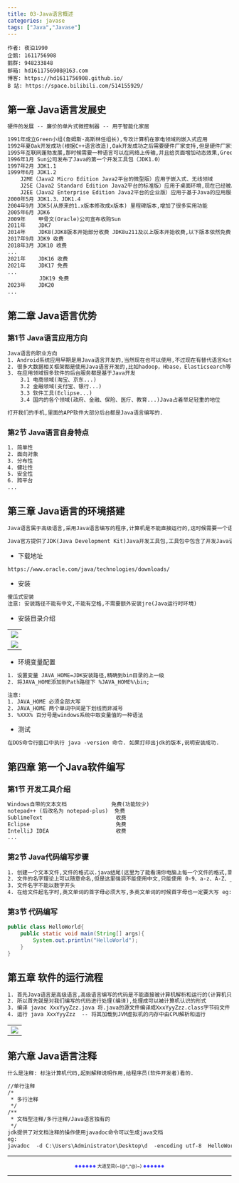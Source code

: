 ```yaml
---
title: 03-Java语言概述
categories: javase
tags: ["Java","Javase"]
---
```


```
作者: 夜泊1990
企鹅: 1611756908
鹅群: 948233848
邮箱: hd1611756908@163.com
博客: https://hd1611756908.github.io/
B 站: https://space.bilibili.com/514155929/
```

## 第一章 Java语言发展史
```xml
硬件的发展 -- 廉价的单片式微控制器 -- 用于智能化家居

1991年成立Green小组(詹姆斯·高斯林任组长),专攻计算机在家电领域的嵌入式应用
1992年夏Oak开发成功(根据C++语言改造),Oak开发成功之后需要硬件厂家支持,但是硬件厂家没同意(因为Oak没人用,硬件厂商怕支持了没人买)Oak直接凉了
1995年互联网蓬勃发展,那时候需要一种语言可以在网络上传输,并且给页面增加动态效果,Green小组成员发现Oak可以完成这样的要求,并且当初设计的时候这门语言也比较小适合在网络上传输,所以对Oak语言一顿修改,重命名为Java,并且在Sun World大会上亮相被认可(IBM,微软,HP..)
1996年1月 Sun公司发布了Java的第一个开发工具包（JDK1.0）
1997年2月 JDK1.1
1999年6月 JDK1.2
	J2ME（Java2 Micro Edition Java2平台的微型版）应用于嵌入式、无线领域
	J2SE（Java2 Standard Edition Java2平台的标准版）应用于桌面环境,现在已经被Android应用和IOS应用取代
	J2EE（Java2 Enterprise Edition Java2平台的企业版）应用于基于Java的应用服务器,以后的学习方向
2000年5月 JDK1.3、JDK1.4
2004年9月 JDK5(从原来的1.x版本修改成x版本) 里程碑版本,增加了很多实用功能
2005年6月 JDK6
2009年    甲骨文(Oracle)公司宣布收购Sun
2011年    JDK7
2014年    JDK8(JDK8版本开始部分收费 JDK8u211及以上版本开始收费,以下版本依然免费) 当前国内使用的版本
2017年9月 JDK9 收费
2018年3月 JDK10 收费
...
2021年    JDK16 收费
2021年    JDK17 免费
...
          JDK19 免费
2023年	 JDK20
...        
```

<!-- more -->

## 第二章 Java语言优势

### 第1节 Java语言应用方向

```xml
Java语言的职业方向
1. Android系统应用早期是用Java语言开发的,当然现在也可以使用,不过现在有替代语言Kotlin
2. 很多大数据相关框架都是使用Java语言开发的,比如hadoop，Hbase，Elasticsearch等
3. 在应用领域很多软件的后台服务都是基于Java开发
	3.1 电商领域(淘宝、京东...)
	3.2 金融领域(支付宝、银行...)
	3.3 软件工具(Eclipse...)
	3.4 国内的各个领域(政府、金融、保险、医疗、教育...)Java占着举足轻重的地位

打开我们的手机,里面的APP软件大部分后台都是Java语言编写的.
```

### 第2节 Java语言自身特点
```xml
1. 简单性
2. 面向对象
3. 分布性
4. 健壮性
5. 安全性
6. 跨平台
...
```
## 第三章 Java语言的环境搭建

```xml
Java语言属于高级语言,采用Java语言编写的程序,计算机是不能直接运行的,这时候需要一个语言翻译(编译)工具,翻译成机器可以识别的机器码才可以.

Java官方提供了JDK(Java Development Kit)Java开发工具包,工具包中包含了开发Java语言的各种工具(包含语言编译工具)以及运行Java软件的环境等
```

* 下载地址

```xml
https://www.oracle.com/java/technologies/downloads/
```

* 安装

```xml
傻瓜式安装
注意: 安装路径不能有中文,不能有空格,不需要额外安装jre(Java运行时环境)
```

* 安装目录介绍

<table>
	<tr>
		<td> <img src="https://note.youdao.com/yws/api/personal/file/WEB46e65b155fd784526a889d04673cf545?method=download&shareKey=9c57ce9c71cabbbfb0ad318b8d164027"> </td>
	</tr>
	<tr>
		<td> <img src="https://note.youdao.com/yws/api/personal/file/WEB6fcb67dc62b4622f59bb2d8c755176c4?method=download&shareKey=43b8f42212b4cf094cfa7cc9035e01b0"> </td>
	</tr>
</table>

* 环境变量配置

```xml
1. 设置变量 JAVA_HOME=JDK安装路径,精确到bin目录的上一级
2. 将JAVA_HOME添加到Path路径下 %JAVA_HOME%\bin;

注意:
1. JAVA_HOME 必须全部大写
2. JAVA_HOME 两个单词中间是下划线而非减号
3. %XXX% 百分号是windows系统中取变量值的一种语法 
```

* 测试

```xml
在DOS命令行窗口中执行 java -version 命令. 如果打印出jdk的版本,说明安装成功.
```

## 第四章 第一个Java软件编写

### 第1节 开发工具介绍

```xml
Windows自带的文本文档              免费(功能较少)
notepad++ (后改名为 notepad-plus)  免费
SublimeText                       收费
Eclipse                           免费
IntelliJ IDEA                     收费
...
```

### 第2节 Java代码编写步骤

```xml
1. 创建一个文本文件,文件的格式以.java结尾(这里为了能看清你电脑上每一个文件的格式,需要将文件后缀名设置出来.)
2. 文件的名字理论上可以随意命名,但是这里强调不能使用中文,只能使用 0-9、a-z、A-Z、_、$ 不能使用其他
3. 文件名字不能以数字开头
4. 在给文件起名字时,英文单词的首字母必须大写,多英文单词的时候首字母也一定要大写 eg: XxxYyyZzz
```

### 第3节 代码编写

```java
public class HelloWorld{
	public static void main(String[] args){
		System.out.println("HelloWorld");
	}
}
```
## 第五章 软件的运行流程

```xml
1. 首先Java语言是高级语言,高级语言编写的代码是不能直接被计算机解析和运行的(计算机只认识0和1)
2. 所以首先就是对我们编写的代码进行处理(编译),处理成可以被计算机认识的形式
3. 编译 javac XxxYyyZzz.java 将.java的源文件编译成XxxYyyZzz.class字节码文件
4. 运行 java XxxYyyZzz  -- 将其加载到JVM虚拟机的内存中由CPU解析和运行
```

<table>
	<tr>
		<td>
			<img src="https://note.youdao.com/yws/api/personal/file/WEB4cf28e123fcaf24959991d947af085f6?method=download&shareKey=9a37def37a7dbd7751c14799b6abd74c">
		</td>
	</tr>
</table>

## 第六章 Java语言注释
```xml
什么是注释: 标注计算机代码,起到解释说明作用,给程序员(软件开发者)看的.
```
```xml
//单行注释
/* 
 * 多行注释
 */
/**
 * 文档型注释/多行注释/Java语言独有的
 */
jdk提供了对文档注释的操作使用javadoc命令可以生成java文档
eg: 
javadoc  -d C:\Users\Administrator\Desktop\d  -encoding utf-8  HelloWorld.java
```

---

<div style="font-size:10px;text-align:center;"><strong style="color:blue;">※※※※※※</strong> 大道至简(~(@^_^@)~) <strong style="color:blue;">※※※※※※</strong></div>

---